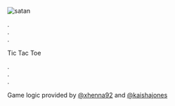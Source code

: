 ![satan](http://www.weirdspace.dk/SouthPark/Graphics/Satan.gif)

.  
.  
.  

Tic Tac Toe  

.  
.  
.  


Game logic provided by [@xhenna92](https://github.com/xhenna92) and [@kaishajones](https://github.com/kaishajones)

 

